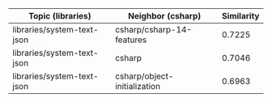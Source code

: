 | Topic (libraries) | Neighbor (csharp) | Similarity |
|-------------|-------------------|------------|
| libraries/system-text-json | csharp/csharp-14-features | 0.7225 |
| libraries/system-text-json | csharp | 0.7046 |
| libraries/system-text-json | csharp/object-initialization | 0.6963 |
